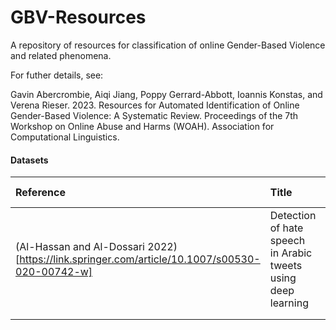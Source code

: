 # GBV-Resources
A repository of resources for classification of online Gender-Based Violence and related phenomena.

For futher details, see:

Gavin Abercrombie, Aiqi Jiang, Poppy Gerrard-Abbott, Ioannis Konstas, and Verena Rieser. 2023. Resources for Automated Identification of Online Gender-Based Violence: A Systematic Review. Proceedings of the 7th Workshop on Online Abuse and Harms (WOAH). Association for Computational Linguistics.


#### Datasets


| Reference | Title | Dataset URL | GBV characterisation | Platform | Language | Annotators | Dates | Perspectivism |
|:----- |:----- |:----- |:----- | :----- | :----- | :----- | :----- | :----- |
| (Al-Hassan and Al-Dossari 2022)[https://link.springer.com/article/10.1007/s00530-020-00742-w] | Detection of hate speech in Arabic tweets using deep learning  | N/A | *Sexism* | Twitter | Arabic | 2 volunteers | N/A | No |
| | | | | | | | | |
| | | | | | | | | |
